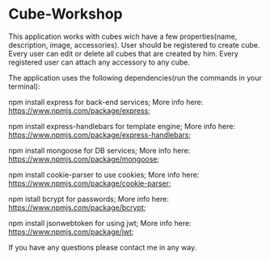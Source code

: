 # Cube-Workshop
This application works with cubes wich have a few properties(name, description, image, accessories). User should be registered to create cube. Every user can edit or delete all cubes that are created by him. Every registered user can attach any accessory to any cube.

The application uses the following dependencies(run the commands in your terminal):

npm install express for back-end services; More info here: https://www.npmjs.com/package/express;

npm install express-handlebars for template engine; More info here: https://www.npmjs.com/package/express-handlebars;

npm install mongoose for DB services; More info here: https://www.npmjs.com/package/mongoose;

npm install cookie-parser to use cookies; More info here: https://www.npmjs.com/package/cookie-parser;

npm istall bcrypt for passwords; More info here: https://www.npmjs.com/package/bcrypt;

npm install jsonwebtoken for using jwt; More info here: https://www.npmjs.com/package/jwt;

If you have any questions please contact me in any way.
